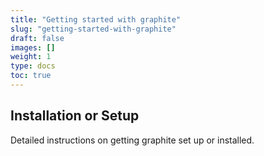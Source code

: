 ```yaml
---
title: "Getting started with graphite"
slug: "getting-started-with-graphite"
draft: false
images: []
weight: 1
type: docs
toc: true
---
```


## Installation or Setup
Detailed instructions on getting graphite set up or installed.

